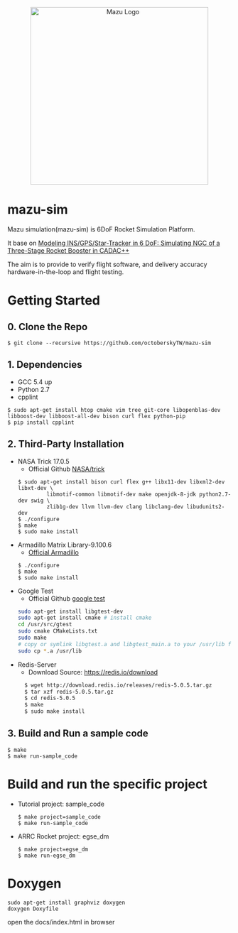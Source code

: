 <p align=center>
<img src="https://raw.githubusercontent.com/octoberskyTW/mazu-sim/master/Mazu-sim_logo.jpg" alt="Mazu Logo" height=400px>
</p>

# mazu-sim
Mazu simulation(mazu-sim) is 6DoF Rocket Simulation Platform.

It base on [Modeling INS/GPS/Star-Tracker in 6 DoF: Simulating NGC of a Three-Stage Rocket Booster in CADAC++](https://www.amazon.com/Modeling-INS-GPS-Star-Tracker-DoF/dp/1518899315)

The aim is to provide to verify flight software, and delivery accuracy hardware-in-the-loop and flight testing.

# Getting Started
## 0. Clone the Repo
```
$ git clone --recursive https://github.com/octoberskyTW/mazu-sim
```
## 1. Dependencies
 - GCC 5.4 up
 - Python 2.7
 - cpplint
```
$ sudo apt-get install htop cmake vim tree git-core libopenblas-dev libboost-dev libboost-all-dev bison curl flex python-pip
$ pip install cpplint
```

## 2. Third-Party Installation
 - NASA Trick 17.0.5
   - Official Github [NASA/trick](https://github.com/nasa/trick)
   ```
   $ sudo apt-get install bison curl flex g++ libx11-dev libxml2-dev libxt-dev \
            libmotif-common libmotif-dev make openjdk-8-jdk python2.7-dev swig \
            zlib1g-dev llvm llvm-dev clang libclang-dev libudunits2-dev
   $ ./configure
   $ make
   $ sudo make install
   ```
 - Armadillo Matrix Library-9.100.6
   - [Official Armadillo](http://arma.sourceforge.net/)
   ```
   $ ./configure
   $ make
   $ sudo make install
   ``` 
- Google Test
  - Official Github [google test](https://github.com/google/googletest)
  ```bash
  sudo apt-get install libgtest-dev
  sudo apt-get install cmake # install cmake
  cd /usr/src/gtest
  sudo cmake CMakeLists.txt
  sudo make
  # copy or symlink libgtest.a and libgtest_main.a to your /usr/lib folder
  sudo cp *.a /usr/lib
  ```
- Redis-Server
  - Download Source: https://redis.io/download
  ```bash
    $ wget http://download.redis.io/releases/redis-5.0.5.tar.gz
    $ tar xzf redis-5.0.5.tar.gz
    $ cd redis-5.0.5
    $ make
    $ sudo make install
  ```
## 3. Build and Run a sample code
```
$ make
$ make run-sample_code
```

# Build and run the specific project
- Tutorial project: sample_code
  ```
  $ make project=sample_code
  $ make run-sample_code
  ```
- ARRC Rocket project: egse_dm
  ```
  $ make project=egse_dm
  $ make run-egse_dm
  ```
# Doxygen
```
sudo apt-get install graphviz doxygen
doxygen Doxyfile
```
open the docs/index.html in browser
